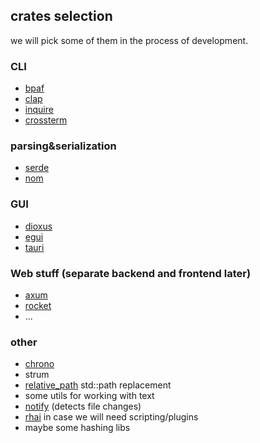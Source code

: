 
## crates selection
we will pick some of them in the process of development.
### CLI
- [bpaf](https://lib.rs/crates/bpaf)
- [clap](https://github.com/clap-rs/clap)
- [inquire](https://github.com/mikaelmello/inquire)
- [crossterm](https://github.com/crossterm-rs/crossterm)


### parsing&serialization
- [serde](https://github.com/serde-rs/serde)
- [nom](https://github.com/geal/nom)

### GUI
- [dioxus](https://github.com/dioxuslabs/dioxus)
- [egui](https://github.com/emilk/egui)
- [tauri](https://tauri.app/)

### Web stuff (separate backend and frontend later)
- [axum](https://github.com/tokio-rs/axum)
- [rocket](https://rocket.rs)
- ...

### other
- [chrono](https://github.com/chronotope/chrono)
- strum
- [relative_path](https://github.com/udoprog/relative-path) std::path replacement
- some utils for working with text
- [notify](https://github.com/notify-rs/notify) (detects file changes)
- [rhai](https://github.com/rhaiscript/rhai) in case we will need scripting/plugins
- maybe some hashing libs